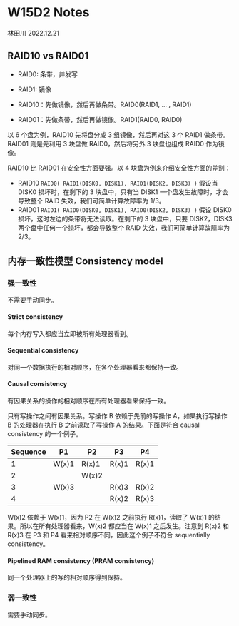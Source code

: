 # W15D2 Notes

林田川  2022.12.21

## RAID10 vs RAID01

- RAID0: 条带，并发写
- RAID1: 镜像

- RAID10：先做镜像，然后再做条带。RAID0(RAID1, ... , RAID1)  
- RAID01：先做条带，然后再做镜像。RAID1(RAID0, RAID0)

以 6 个盘为例，RAID10 先将盘分成 3 组镜像，然后再对这 3 个 RAID1 做条带。RAID01 则是先利用 3 块盘做 RAID0，然后将另外 3 块盘也组成 RAID0 作为镜像。

RAID10 比 RAID01 在安全性方面要强。以 4 块盘为例来介绍安全性方面的差别：

- RAID10
  `RAID0( RAID1(DISK0, DISK1), RAID1(DISK2, DISK3) )`
  假设当 DISK0 损坏时，在剩下的 3 块盘中，只有当 DISK1 一个盘发生故障时，才会导致整个 RAID 失效，我们可简单计算故障率为 1/3。
- RAID01
  `RAID1( RAID0(DISK0, DISK1), RAID0(DISK2, DISK3) )`
  假设 DISK0 损坏，这时左边的条带将无法读取。在剩下的 3 块盘中，只要 DISK2，DISK3 两个盘中任何一个损坏，都会导致整个 RAID 失效，我们可简单计算故障率为 2/3。

## 内存一致性模型 Consistency model

### 强一致性

不需要手动同步。

#### Strict consistency

每个内存写入都应当立即被所有处理器看到。

#### Sequential consistency

对同一个数据执行的相对顺序，在各个处理器看来都保持一致。

#### Causal consistency

有因果关系的操作的相对顺序在所有处理器看来保持一致。

只有写操作之间有因果关系。写操作 B 依赖于先前的写操作 A，如果执行写操作 B 的处理器在执行 B 之前读取了写操作 A 的结果。下面是符合 causal consistency 的一个例子。

| Sequence | P1    | P2    | P3    | P4    |
| -------- | ----- | ----- | ----- | ----- |
| 1        | W(x)1 | R(x)1 | R(x)1 | R(x)1 |
| 2        |       | W(x)2 |       |       |
| 3        | W(x)3 |       | R(x)3 | R(x)2 |
| 4        |       |       | R(x)2 | R(x)3 |

W(x)2 依赖于 W(x)1，因为 P2 在 W(x)2 之前执行 R(x)1，读取了 W(x)1 的结果。所以在所有处理器看来，W(x)2 都应当在 W(x)1 之后发生。注意到 R(x)2 和 R(x)3 在 P3 和 P4 看来相对顺序不同，因此这个例子不符合 sequentially consistency。

#### Pipelined RAM consistency (PRAM consistency)

同一个处理器上的写的相对顺序得到保持。

### 弱一致性

需要手动同步。
